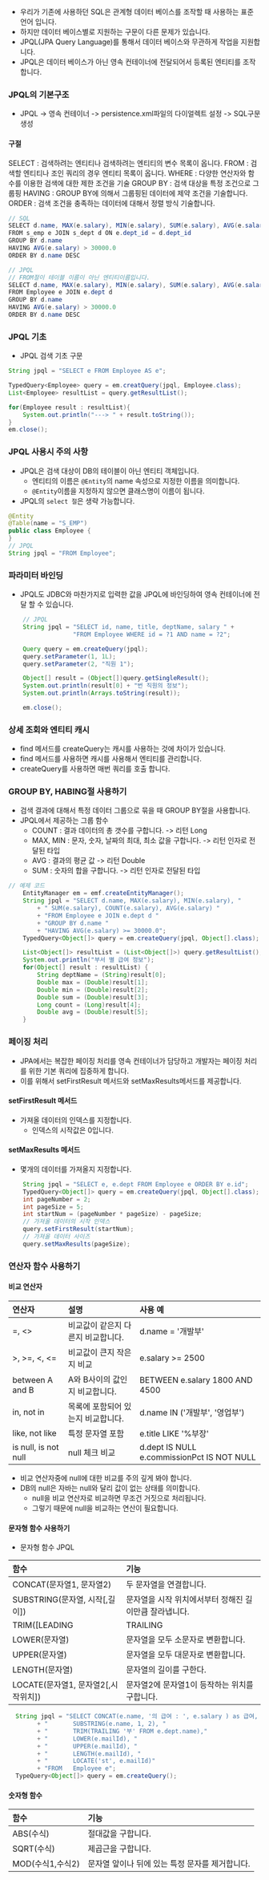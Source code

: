 * 우리가 기존에 사용하던 SQL은 관계형 데이터 베이스를 조작할 때 사용하는 표준 언어 입니다. 
* 하지만 데이터 베이스별로 지원하는 구문이 다른 문제가 있습니다.
* JPQL(JPA Query Language)를 통해서 데이터 베이스와 무관하게 작업을 지원합니다. 
* JPQL은 데이터 베이스가 아닌 영속 컨테이너에 전달되어서 등록된 엔티티를 조작합니다. 

### JPQL의 기본구조
* JPQL -> 영속 컨테이너 -> persistence.xml파일의 다이얼렉트 설정 -> SQL구문 생성

#### 구절
SELECT : 검색하려는 엔티티나 검색하려는 엔티티의 변수 목록이 옵니다.
FROM : 검색할 엔티티나 조인 쿼리의 경우 엔티티 목록이 옵니다.
WHERE : 다양한 연산자와 함수를 이용한 검색에 대한 제한 조건을 기술
GROUP BY : 검색 대상을 특정 조건으로 그룹핑
HAVING : GROUP BY에 의해서 그룹핑된 데이터에 제약 조건을 기술합니다. 
ORDER : 검색 조건을 충족하는 데이터에 대해서 정렬 방식 기술합니다.
```java
// SQL
SELECT d.name, MAX(e.salary), MIN(e.salary), SUM(e.salary), AVG(e.salary)
FROM s_emp e JOIN s_dept d ON e.dept_id = d.dept_id
GROUP BY d.name
HAVING AVG(e.salary) > 30000.0
ORDER BY d.name DESC

// JPQL
// FROM절이 테이블 이름이 아닌 엔티티이름입니다. 
SELECT d.name, MAX(e.salary), MIN(e.salary), SUM(e.salary), AVG(e.salary)
FROM Employee e JOIN e.dept d
GROUP BY d.name
HAVING AVG(e.salary) > 30000.0
ORDER BY d.name DESC
```

### JPQL 기초
* JPQL 검색 기초 구문
```java
String jpql = "SELECT e FROM Employee AS e";

TypedQuery<Employee> query = em.creatQuery(jpql, Employee.class);
List<Employee> resultList = query.getResultList();

for(Employee result : resultList){
    System.out.println("---> " + result.toString());
}
em.close();
```

### JPQL 사용시 주의 사항
* JPQL은 검색 대상이 DB의 테이블이 아닌 엔티티 객체입니다. 
  * 엔티티의 이름은 `@Entity`의 name 속성으로 지정한 이름을 의미합니다. 
  * `@Entity`이름을 지정하지 않으면 클래스명이 이름이 됩니다. 
* JPQL의 `select 절`은 생략 가능합니다.
```java
@Entity
@Table(name = "S_EMP")
public class Employee {
}
// JPQL 
String jpql = "FROM Employee";
```

### 파라미터 바인딩
* JPQL도 JDBC와 마찬가지로 입력한 값을 JPQL에 바인딩하여 영속 컨테이너에 전달 할 수 있습니다.
```java
    // JPQL
    String jpql = "SELECT id, name, title, deptName, salary " +
                  "FROM Employee WHERE id = ?1 AND name = ?2";

    Query query = em.createQuery(jpql);
    query.setParameter(1, 1L);
    query.setParameter(2, "직원 1");

    Object[] result = (Object[])query.getSingleResult();
    System.out.println(result[0] + "번 직원의 정보");
    System.out.println(Arrays.toString(result));

    em.close();
```

### 상세 조회와 엔티티 캐시
* find 메서드를 createQuery는 캐시를 사용하는 것에 차이가 있습니다. 
* find 메서드를 사용하면 캐시를 사용해서 엔티티를 관리합니다.
* createQuery를 사용하면 매번 쿼리를 호출 합니다. 

### GROUP BY, HABING절 사용하기 
* 검색 결과에 대해서 특정 데이터 그룹으로 묶을 때 GROUP BY절을 사용합니다. 
* JPQL에서 제공하는 그룹 함수
  * COUNT : 결과 데이터의 총 갯수를 구합니다. -> 리턴 Long
  * MAX, MIN : 문자, 숫자, 날짜의 최대, 최소 값을 구합니다. -> 리턴 인자로 전달된 타입
  * AVG : 결과의 평균 값  -> 리턴 Double
  * SUM : 숫자의 합을 구합니다. -> 리턴 인자로 전달된 타입
```java
// 예제 코드 
    EntityManager em = emf.createEntityManager();
    String jpql = "SELECT d.name, MAX(e.salary), MIN(e.salary), "
        + " SUM(e.salary), COUNT(e.salary), AVG(e.salary) "
        + "FROM Employee e JOIN e.dept d "
        + "GROUP BY d.name "
        + "HAVING AVG(e.salary) >= 30000.0";
    TypedQuery<Object[]> query = em.createQuery(jpql, Object[].class);

    List<Object[]> resultList = (List<Object[]>) query.getResultList();
    System.out.println("부서 별 급여 정보");
    for(Object[] result : resultList) {
        String deptName = (String)result[0];
        Double max = (Double)result[1];
        Double min = (Double)result[2];
        Double sum = (Double)result[3];
        Long count = (Long)result[4];
        Double avg = (Double)result[5];
    }

```

### 페이징 처리
* JPA에서는 복잡한 페이징 처리를 영속 컨테이너가 담당하고 개발자는 페이징 처리를 위한 기본 쿼리에 집중하게 합니다. 
* 이를 위해서 setFirstResult 메서드와 setMaxResults메서드를 제공합니다. 
#### setFirstResult 메서드
* 가져올 데이터의 인덱스를 지정합니다. 
  * 인덱스의 시작값은 0입니다.
#### setMaxResults 메서드
* 몇개의 데이터를 가져올지 지정합니다.

```java
    String jpql = "SELECT e, e.dept FROM Employee e ORDER BY e.id";
    TypedQuery<Object[]> query = em.createQuery(jpql, Object[].class);
    int pageNumber = 2;
    int pageSize = 5;
    int startNum = (pageNumber * pageSize) - pageSize;
    // 가져올 데이터의 시작 인덱스
    query.setFirstResult(startNum);
    // 가져올 데이터 사이즈 
    query.setMaxResults(pageSize);
```

### 연산자 함수 사용하기
#### 비교 연산자 

|연산자|설명|사용 예|
|:--|:--|:--|
|=, <>|비교값이 같은지 다른지 비교합니다. | d.name = '개발부' |
|>, >=, <, <=|비교값이 큰지 작은지 비교| e.salary >= 2500 |
|between A and B|A와 B사이의 값인지 비교합니다.| BETWEEN e.salary 1800 AND 4500 |
|in, not in|목록에 포함되어 있는지 비교합니다.| d.name IN ('개발부', '영업부')|
|like, not like|특정 문자열 포함| e.title LIKE '%부장'|
|is null, is not null|null 체크 비교| d.dept IS NULL e.commissionPct IS NOT NULL|

* 비교 연산자중에 null에 대한 비교를 주의 깊게 봐야 합니다. 
* DB의 null은 자바는 null와 달리 값이 없는 상태를 의미합니다. 
  * null을 비교 연산자로 비교하면 무조건 거짓으로 처리됩니다.
  * 그렇기 때문에 null을 비교하는 연산이 필요합니다.

#### 문자형 함수 사용하기
* 문자형 함수 JPQL

|함수|기능|
|:--|:--|
|CONCAT(문자열1, 문자열2)|두 문자열을 연결합니다.|
|SUBSTRING(문자열, 시작[,길이])|문자열을 시작 위치에서부터 정해진 길이만큼 잘라냅니다.|
|TRIM([LEADING|TRAILING|BOTH] [문자] FROM 문자열)|문자열 앞이나 뒤에 있는 특정 문자를 제거합니다.|
|LOWER(문자열)|문자열을 모두 소문자로 변환합니다.|
|UPPER(문자열)|문자열을 모두 대문자로 변환합니다.|
|LENGTH(문자열)|문자열의 길이를 구한다.|
|LOCATE(문자열1, 문자열2[,시작위치])|문자열2에 문자열1이 등작하는 위치를 구합니다. |

```java
  String jpql = "SELECT CONCAT(e.name, '의 급여 : ', e.salary ) as 급여, "
        + "       SUBSTRING(e.name, 1, 2), "
        + "       TRIM(TRAILING '부' FROM e.dept.name),"
        + "       LOWER(e.mailId), "
        + "       UPPER(e.mailId), "
        + "       LENGTH(e.mailId), "
        + "       LOCATE('st', e.mailId)"
        + "FROM   Employee e";
  TypeQuery<Object[]> query = em.createQuery();
```

#### 숫자형 함수

|함수|기능|
|:--|:--|
|ABS(수식)|절대값을 구합니다.|
|SQRT(수식)|제곱근을 구합니다.|
|MOD(수식1,수식2)|문자열 앞이나 뒤에 있는 특정 문자를 제거합니다.|